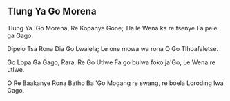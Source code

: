 ## Tlung Ya Go Morena

Tlung Ya 'Go Morena, Re Kopanye Gone;
Tla le Wena ka re tsenye Fa pele ga Gago.

Dipelo Tsa Rona Dia Go Lwalela;
Le one mowa wa rona O Go Tlhoafaletse.

Go Lopa Ga Gago, Rara, Re Go Utlwe
Fa go bulwa foko ja'Go, Le Wena re utlwe.

O Re Baakanye Rona Batho Ba 'Go
Mogang re swang, re boela Loroding lwa Gago.

